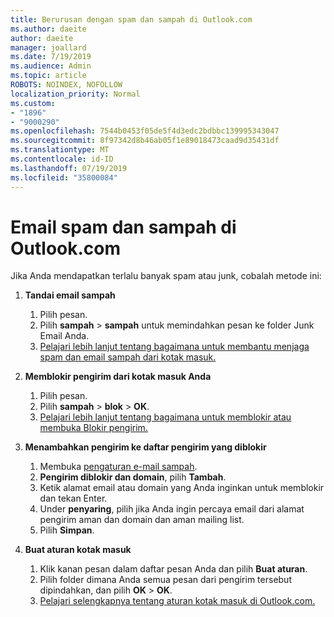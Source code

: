 ```yaml
---
title: Berurusan dengan spam dan sampah di Outlook.com
ms.author: daeite
author: daeite
manager: joallard
ms.date: 7/19/2019
ms.audience: Admin
ms.topic: article
ROBOTS: NOINDEX, NOFOLLOW
localization_priority: Normal
ms.custom:
- "1896"
- "9000290"
ms.openlocfilehash: 7544b0453f05de5f4d3edc2bdbbc139995343047
ms.sourcegitcommit: 8f97342d8b46ab05f1e89018473caad9d35431df
ms.translationtype: MT
ms.contentlocale: id-ID
ms.lasthandoff: 07/19/2019
ms.locfileid: "35800084"
---
```

# <a name="spam-and-junk-email-in-outlookcom"></a>Email spam dan sampah di Outlook.com

Jika Anda mendapatkan terlalu banyak spam atau junk, cobalah metode ini:

1. **Tandai email sampah**
    1. Pilih pesan.
    1. Pilih **sampah** > **sampah** untuk memindahkan pesan ke folder Junk Email Anda.
    1. [Pelajari lebih lanjut tentang bagaimana untuk membantu menjaga spam dan email sampah dari kotak masuk.](https://support.office.com/article/a3ece97b-82f8-4a5e-9ac3-e92fa6427ae4?wt.mc_id=Office_Outlook_com_Alchemy)

1. **Memblokir pengirim dari kotak masuk Anda**
    1. Pilih pesan.
    1. Pilih **sampah** > **blok** > **OK**.
    1. [Pelajari lebih lanjut tentang bagaimana untuk memblokir atau membuka Blokir pengirim.](https://support.office.com/article/afba1c94-77bb-4f50-8b85-057cf52f4d5e?wt.mc_id=Office_Outlook_com_Alchemy)

1. **Menambahkan pengirim ke daftar pengirim yang diblokir**
    1. Membuka [pengaturan e-mail sampah](https://outlook.live.com/mail/options/mail/junkEmail/blockedSendersAndDomainsV2).
    1. **Pengirim diblokir dan domain**, pilih **Tambah**.
    1. Ketik alamat email atau domain yang Anda inginkan untuk memblokir dan tekan Enter.
    1. Under **penyaring**, pilih jika Anda ingin percaya email dari alamat pengirim aman dan domain dan aman mailing list.
    1. Pilih **Simpan**.

1. **Buat aturan kotak masuk**
    1. Klik kanan pesan dalam daftar pesan Anda dan pilih **Buat aturan**.
    1. Pilih folder dimana Anda semua pesan dari pengirim tersebut dipindahkan, dan pilih **OK** > **OK**.
    1. [Pelajari selengkapnya tentang aturan kotak masuk di Outlook.com.](https://support.office.com/article/4b094371-a5d7-49bd-8b1b-4e4896a7cc5d?wt.mc_id=Office_Outlook_com_Alchemy)